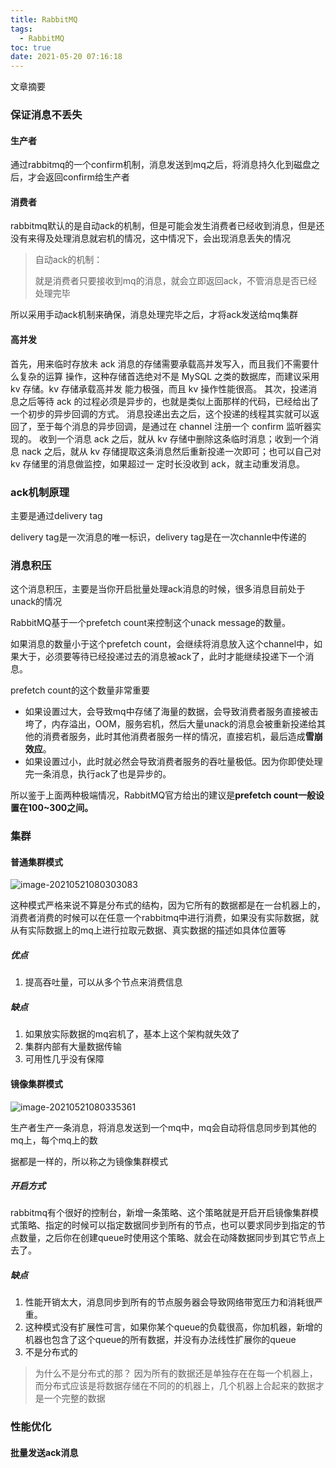 ```yaml
---
title: RabbitMQ
tags:
  - RabbitMQ
toc: true
date: 2021-05-20 07:16:18
---
```


文章摘要

<!-- more -->

### 保证消息不丢失

#### 生产者

通过rabbitmq的一个confirm机制，消息发送到mq之后，将消息持久化到磁盘之后，才会返回confirm给生产者

#### 消费者

rabbitmq默认的是自动ack的机制，但是可能会发生消费者已经收到消息，但是还没有来得及处理消息就宕机的情况，这中情况下，会出现消息丢失的情况

> 自动ack的机制：
>
> 就是消费者只要接收到mq的消息，就会立即返回ack，不管消息是否已经处理完毕

所以采用手动ack机制来确保，消息处理完毕之后，才将ack发送给mq集群

#### 高并发

⾸先，⽤来临时存放未 ack 消息的存储需要承载⾼并发写⼊，⽽且我们不需要什么复杂的运算 操作，这种存储⾸选绝对不是 MySQL 之类的数据库，⽽建议采⽤ kv 存储。kv 存储承载⾼并发 能⼒极强，⽽且 kv 操作性能很⾼。 其次，投递消息之后等待 ack 的过程必须是异步的，也就是类似上⾯那样的代码，已经给出了 ⼀个初步的异步回调的⽅式。 消息投递出去之后，这个投递的线程其实就可以返回了，⾄于每个消息的异步回调，是通过在 channel 注册⼀个 confirm 监听器实现的。 收到⼀个消息 ack 之后，就从 kv 存储中删除这条临时消息；收到⼀个消息 nack 之后，就从 kv 存储提取这条消息然后重新投递⼀次即可；也可以⾃⼰对 kv 存储⾥的消息做监控，如果超过⼀ 定时⻓没收到 ack，就主动重发消息。

### ack机制原理

主要是通过delivery tag

delivery tag是一次消息的唯一标识，delivery tag是在一次channle中传递的

### 消息积压

这个消息积压，主要是当你开启批量处理ack消息的时候，很多消息目前处于unack的情况

RabbitMQ基于一个prefetch count来控制这个unack message的数量。

如果消息的数量小于这个prefetch count，会继续将消息放入这个channel中，如果大于，必须要等待已经投递过去的消息被ack了，此时才能继续投递下一个消息。

prefetch count的这个数量非常重要

- 如果设置过大，会导致mq中存储了海量的数据，会导致消费者服务直接被击垮了，内存溢出，OOM，服务宕机，然后大量unack的消息会被重新投递给其他的消费者服务，此时其他消费者服务一样的情况，直接宕机，最后造成**雪崩效应**。
- 如果设置过小，此时就必然会导致消费者服务的吞吐量极低。因为你即使处理完一条消息，执行ack了也是异步的。

所以鉴于上面两种极端情况，RabbitMQ官方给出的建议是**prefetch count一般设置在100~300之间。**

### 集群

#### 普通集群模式

![image-20210521080303083](https://gitee.com/flow_disaster/blog-map-bed/raw/master/img/image-20210521080303083.png)

这种模式严格来说不算是分布式的结构，因为它所有的数据都是在一台机器上的，消费者消费的时候可以在任意一个rabbitmq中进行消费，如果没有实际数据，就从有实际数据上的mq上进行拉取元数据、真实数据的描述如具体位置等

##### 优点

1. 提高吞吐量，可以从多个节点来消费信息

##### 缺点

1. 如果放实际数据的mq宕机了，基本上这个架构就失效了
2. 集群内部有大量数据传输
3. 可用性几乎没有保障

#### 镜像集群模式

![image-20210521080335361](https://gitee.com/flow_disaster/blog-map-bed/raw/master/img/image-20210521080335361.png)

生产者生产一条消息，将消息发送到一个mq中，mq会自动将信息同步到其他的mq上，每个mq上的数

据都是一样的，所以称之为镜像集群模式

##### 开启方式

rabbitmq有个很好的控制台，新增一条策略、这个策略就是开启开启镜像集群模式策略、指定的时候可以指定数据同步到所有的节点，也可以要求同步到指定的节点数量，之后你在创建queue时使用这个策略、就会在动降数据同步到其它节点上去了。

##### 缺点

1. 性能开销太大，消息同步到所有的节点服务器会导致网络带宽压力和消耗很严重。
2. 这种模式没有扩展性可言，如果你某个queue的负载很高，你加机器，新增的机器也包含了这个queue的所有数据，并没有办法线性扩展你的queue
3. 不是分布式的

> 为什么不是分布式的那？ 因为所有的数据还是单独存在在每一个机器上，而分布式应该是将数据存储在不同的的机器上，几个机器上合起来的数据才是一个完整的数据

### 性能优化

#### 批量发送ack消息


